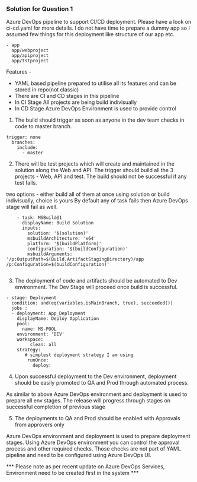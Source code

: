 ### Solution for Question 1

Azure DevOps pipeline to support CI/CD deployment. Please have a look on ci-cd.yaml for more details. I do not have time to prepare a dummy app so I assumed few things for this deployment like structure of our app etc.

```
- app
  app/webproject
  app/apiproject
  app/tstproject

```


Features - 
- YAML based pipeline prepared to utilise all its features and can be stored in repo(not classic)
- There are CI and CD stages in this pipeline 
- In CI Stage All projects are being build indivisually 
- In CD Stage Azure DevOps Environment is used to provide control



1) The build should trigger as soon as anyone in the dev team checks in code to master branch.

```
trigger: none
  branches:
    include:
      - master
```

2) There will be test projects which will create and maintained in the solution along the Web and API. The trigger should build all the 3 projects - Web, API and test. The build should not be successful if any test fails.

two options - either build all of them at once using solution or build indivisually, choice is yours
By default any of task fails then Azure DevOps stage will fail as well. 

```
    - task: MSBuild@1
      displayName: Build Solution
      inputs:
        solution: '$(solution)'
        msbuildArchitecture: 'x64'
        platform: '$(buildPlatform)'
        configuration: '$(buildConfiguration)'
        msbuildArguments: '/p:OutputPath=$(Build.ArtifactStagingDirectory)/app /p:Configuration=$(buildConfiguration)'
        
```

3) The deployment of code and artifacts should be automated to Dev environment.
The Dev Stage will proceed once build is successful.

```
- stage: Deployment
  condition: and(eq(variables.isMainBranch, true), succeeded())
  jobs :
  - deployment: App_Deployment
    displayName: Deploy Application
    pool:
      name: MS-POOL
    environment: 'DEV'
    workspace:
         clean: all
    strategy:
       # simplest deployment strategy I am using
        runOnce:
          deploy:

```

4) Upon successful deployment to the Dev environment, deployment should be easily promoted to QA and Prod through automated process.

As similar to above Azure DevOps environment and deployment is used to prepare all env stages. The release will progress through stages on successful completion of previous stage


5) The deployments to QA and Prod should be enabled with Approvals from approvers only

Azure DevOps environment and deployment is used to prepare deployment stages. Using Azure DevOps environment you can control the approval process and other required checks. Those checks are not part of YAML pipeline and need to be configured using Azure DevOps UI.


*** Please note as per recent update on Azure DevOps Services, Environment need to be created first in the system ***